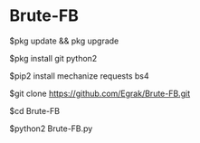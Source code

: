 # Brute-FB

$pkg update && pkg upgrade

$pkg install git python2

$pip2 install mechanize requests bs4

$git clone https://github.com/Egrak/Brute-FB.git

$cd Brute-FB

$python2 Brute-FB.py
